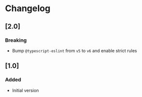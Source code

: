 # Changelog

## [2.0]
### Breaking
- Bump `@typescript-eslint` from `v5` to `v6` and enable strict rules

## [1.0]
### Added
- Initial version
